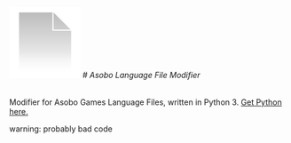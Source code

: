 ###### ![Icon](/Assets/icon.png) # Asobo Language File Modifier
Modifier for Asobo Games Language Files, written in Python 3. [Get Python here.](https://www.python.org)

warning: probably bad code